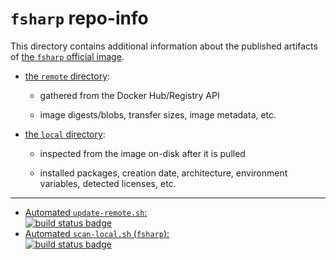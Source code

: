 # `fsharp` repo-info

This directory contains additional information about the published artifacts of [the `fsharp` official image](https://hub.docker.com/_/fsharp/).

-	[the `remote` directory](remote/):

	-	gathered from the Docker Hub/Registry API

	-	image digests/blobs, transfer sizes, image metadata, etc.

-	[the `local` directory](local/):

	-	inspected from the image on-disk after it is pulled

	-	installed packages, creation date, architecture, environment variables, detected licenses, etc.

---

-	[Automated `update-remote.sh`:  
	![build status badge](https://doi-janky.infosiftr.net/job/repo-info/job/remote/badge/icon)](https://doi-janky.infosiftr.net/job/repo-info/job/remote/)
-	[Automated `scan-local.sh` (`fsharp`):  
	![build status badge](https://doi-janky.infosiftr.net/job/repo-info/job/local/job/fsharp/badge/icon)](https://doi-janky.infosiftr.net/job/repo-info/job/local/job/fsharp)

